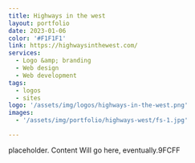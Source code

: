 ```yaml
---
title: Highways in the west 
layout: portfolio
date: 2023-01-06
color: '#F1F1F1'
link: https://highwaysinthewest.com/
services: 
  - Logo &amp; branding
  - Web design
  - Web development
tags: 
  - logos
  - sites
logo: '/assets/img/logos/highways-in-the-west.png'
images: 
  - '/assets/img/portfolio/highways-west/fs-1.jpg'

---
```


placeholder. Content Will go here, eventually.9FCFF